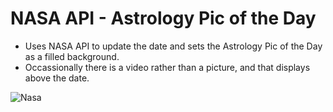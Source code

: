 <h1>NASA API - Astrology Pic of the Day</h1>

- Uses NASA API to update the date and sets the Astrology Pic of the Day as a filled background.
- Occassionally there is a video rather than a picture, and that displays above the date.

<img src="http://preview.ibb.co/f3GnGS/Nasa.jpg" alt="Nasa" border="0">
